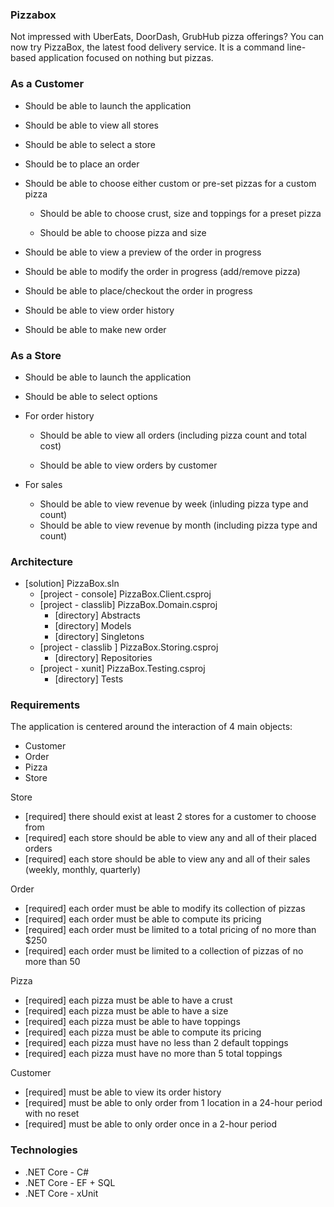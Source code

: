 ### Pizzabox

Not impressed with UberEats, DoorDash, GrubHub pizza offerings? You can now try PizzaBox, the latest food delivery service. It is a command line-based application focused on nothing but pizzas.

### As a Customer

+ Should be able to launch the application

+ Should be able to view all stores

+ Should be able to select a store

+ Should be to place an order

+ Should be able to choose either custom or pre-set pizzas
for a custom pizza

    + Should be able to choose crust, size and toppings
    for a preset pizza

    + Should be able to choose pizza and size

+ Should be able to view a preview of the order in progress

+ Should be able to modify the order in progress (add/remove pizza)

+ Should be able to place/checkout the order in progress

+ Should be able to view order history

+ Should be able to make new order

### As a Store

+ Should be able to launch the application

+ Should be able to select options

+ For order history

    + Should be able to view all orders (including pizza count and total cost)

    + Should be able to view orders by customer

+ For sales

    + Should be able to view revenue by week (inluding pizza type and count)
    + Should be able to view revenue by month (including pizza type and count)

### Architecture

+ [solution] PizzaBox.sln
    + [project - console] PizzaBox.Client.csproj
    + [project - classlib] PizzaBox.Domain.csproj
        + [directory] Abstracts
        + [directory] Models
        + [directory] Singletons
    + [project - classlib ] PizzaBox.Storing.csproj
        + [directory] Repositories
    + [project - xunit] PizzaBox.Testing.csproj
        + [directory] Tests

### Requirements

The application is centered around the interaction of 4 main objects:

+ Customer
+ Order
+ Pizza
+ Store

Store

+ [required] there should exist at least 2 stores for a customer to choose from
+ [required] each store should be able to view any and all of their placed orders
+ [required] each store should be able to view any and all of their sales (weekly, monthly, quarterly)

Order

+ [required] each order must be able to modify its collection of pizzas
+ [required] each order must be able to compute its pricing
+ [required] each order must be limited to a total pricing of no more than $250
+ [required] each order must be limited to a collection of pizzas of no more than 50

Pizza

+ [required] each pizza must be able to have a crust
+ [required] each pizza must be able to have a size
+ [required] each pizza must be able to have toppings
+ [required] each pizza must be able to compute its pricing
+ [required] each pizza must have no less than 2 default toppings
+ [required] each pizza must have no more than 5 total toppings

Customer

+ [required] must be able to view its order history
+ [required] must be able to only order from 1 location in a 24-hour period with no reset
+ [required] must be able to only order once in a 2-hour period

### Technologies
+ .NET Core - C#
+ .NET Core - EF + SQL
+ .NET Core - xUnit